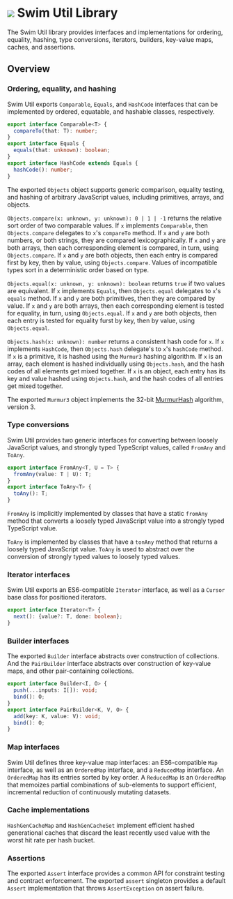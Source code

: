 # <a href="https://www.swimos.org"><img src="https://docs.swimos.org/readme/breach-marlin-blue-wide.svg"></a> Swim Util Library

The Swim Util library provides interfaces and implementations for ordering,
equality, hashing, type conversions, iterators, builders, key-value maps,
caches, and assertions.

## Overview

### Ordering, equality, and hashing

Swim Util exports `Comparable`, `Equals`, and `HashCode` interfaces that can
be implemented by ordered, equatable, and hashable classes, respectively.

```typescript
export interface Comparable<T> {
  compareTo(that: T): number;
}
export interface Equals {
  equals(that: unknown): boolean;
}
export interface HashCode extends Equals {
  hashCode(): number;
}
```

The exported `Objects` object supports generic comparison, equality testing,
and hashing of arbitrary JavaScript values, including primitives, arrays, and
objects.

`Objects.compare(x: unknown, y: unknown): 0 | 1 | -1` returns the relative
sort order of two comparable values. If `x` implements `Comparable`, then
`Objects.compare` delegates to `x`'s `compareTo` method. If `x` and `y` are
both numbers, or both strings, they are compared lexicographically. If `x`
and `y` are both arrays, then each corresponding element is compared, in turn,
using `Objects.compare`. If `x` and `y` are both objects, then each entry is
compared first by key, then by value, using `Objects.compare`. Values of
incompatible types sort in a deterministic order based on type.

`Objects.equal(x: unknown, y: unknown): boolean` returns `true` if two values
are equivalent. If `x` implements `Equals`, then `Objects.equal` delegates to
`x`'s `equals` method. If `x` and `y` are both primitives, then they are
compared by value. If `x` and `y` are both arrays, then each corresponding
element is tested for equality, in turn, using `Objects.equal`. If `x` and `y`
are both objects, then each entry is tested for equality furst by key, then by
value, using `Objects.equal`.

`Objects.hash(x: unknown): number` returns a consistent hash code for `x`.
If `x` implements `HashCode`, then `Objects.hash` delegate's to `x`'s
`hashCode` method. If `x` is a primitive, it is hashed using the `Murmur3`
hashing algorithm. If `x` is an array, each element is hashed individually
using `Objects.hash`, and the hash codes of all elements get mixed together.
If `x` is an object, each entry has its key and value hashed using
`Objects.hash`, and the hash codes of all entries get mixed together.

The exported `Murmur3` object implements the 32-bit
[MurmurHash](https://en.wikipedia.org/wiki/MurmurHash) algorithm, version 3.

### Type conversions

Swim Util provides two generic interfaces for converting between loosely
JavaScript values, and strongly typed TypeScript values, called `FromAny` and
`ToAny`.

```typescript
export interface FromAny<T, U = T> {
  fromAny(value: T | U): T;
}
export interface ToAny<T> {
  toAny(): T;
}
```

`FromAny` is implicitly implemented by classes that have a static `fromAny`
method that converts a loosely typed JavaScript value into a strongly typed
TypeScript value.

`ToAny` is implemented by classes that have a `tonAny` method that returns a
loosely typed JavaScript value. `ToAny` is used to abstract over the
conversion of strongly typed values to loosely typed values.

### Iterator interfaces

Swim Util exports an ES6-compatible `Iterator` interface, as well as a
`Cursor` base class for positioned iterators.

```typescript
export interface Iterator<T> {
  next(): {value?: T, done: boolean};
}
```

### Builder interfaces

The exported `Builder` interface abstracts over construction of collections.
And the `PairBuilder` interface abstracts over construction of key-value maps,
and other pair-containing collections.

```typescript
export interface Builder<I, O> {
  push(...inputs: I[]): void;
  bind(): O;
}
export interface PairBuilder<K, V, O> {
  add(key: K, value: V): void;
  bind(): O;
}
```

### Map interfaces

Swim Util defines three key-value map interfaces: an ES6-compatible `Map`
interface, as well as an `OrderedMap` interface, and a `ReducedMap` interface.
An `OrderedMap` has its entries sorted by key order. A `ReducedMap` is an
`OrderedMap` that memoizes partial combinations of sub-elements to support
efficient, incremental reduction of continuously mutating datasets.

### Cache implementations

`HashGenCacheMap` and `HashGenCacheSet` implement efficient hashed generational
caches that discard the least recently used value with the worst hit rate per
hash bucket.

### Assertions

The exported `Assert` interface provides a common API for constraint testing
and contract enforcement. The exported `assert` singleton provides a default
`Assert` implementation that throws `AssertException` on assert failure.
